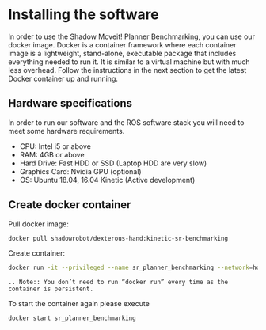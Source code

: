 # Installing the software

In order to use the Shadow Moveit! Planner Benchmarking, you can use our docker image. Docker is a container framework where each container image is a lightweight, stand-alone, executable package that includes everything needed to run it. It is similar to a virtual machine but with much less overhead. Follow the instructions in the next section to get the latest Docker container up and running.

## Hardware specifications

In order to run our software and the ROS software stack you will need to meet some hardware requirements.

* CPU: Intel i5 or above
* RAM: 4GB or above
* Hard Drive: Fast HDD or SSD (Laptop HDD are very slow)
* Graphics Card: Nvidia GPU (optional)
* OS: Ubuntu 18.04, 16.04 Kinetic (Active development)

## Create docker container

Pull docker image:
```bash
docker pull shadowrobot/dexterous-hand:kinetic-sr-benchmarking
```
Create container:
```bash
docker run -it --privileged --name sr_planner_benchmarking --network=host -e DISPLAY -e QT_X11_NO_MITSHM=1 -e LOCAL_USER_ID=$(id -u) -v /tmp/.X11-unix:/tmp/.X11-unix:rw shadowrobot/dexterous-hand:kinetic-sr-benchmarking
```

```eval_rst
.. Note:: You don’t need to run “docker run” every time as the container is persistent.
```



To start the container again please execute
```
docker start sr_planner_benchmarking
```
